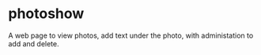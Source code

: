 # photoshow
A web page to view photos, add text under the photo, with administation to add and delete.

